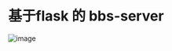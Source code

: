 # 基于flask 的 bbs-server
![image](https://github.com/Huangxiazhe/bbs-server/blob/master/images/bbs-server.gif)
